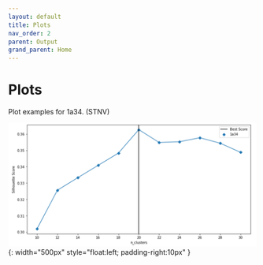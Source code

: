 ```yaml
---
layout: default
title: Plots
nav_order: 2
parent: Output
grand_parent: Home
---
```


# Plots

Plot examples for 1a34. (STNV)

![myimg](1a34_12_domains.png){: width="500px" style="float:left; padding-right:10px" }

